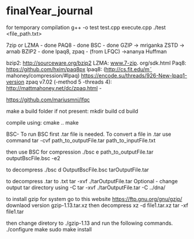 # finalYear_journal

for temporary compilation
g++ -o test test.cpp execute.cpp
./test <file_path.txt>

7zip or LZMA - done
PAQ8 - done
BSC - done
GZIP -> mriganka
ZSTD -> arnab
BZIP2 - done
lpaq8, 
zpaq - (from LFQC) ->ananya
Huffman 

bzip2: http://sourceware.org/bzip2
LZMA: www.7-zip. org/sdk.html
Paq8: https://github.com/hxim/paq8px
lpaq8: (http://cs.fit.edu/m˜ mahoney/compression/#lpaq)
https://encode.su/threads/926-New-lpaq1-version
zpaq v7.02 (-method 5 -threads 4): http://mattmahoney.net/dc/zpaq.html - 

https://github.com/mariusmni/lfqc


make a build folder if not present:
mkdir build
cd build

compile using:
cmake ..
make



BSC-
To run BSC first .tar file is needed.
To convert a file in .tar use command
tar -cvf path_to_outputFile.tar path_to_inputFile.txt

then use BSC for compression
./bsc e path_to_outputFile.tar outputBscFile.bsc -e2

to decompress
./bsc d OutputBscFile.bsc tarOutputFile.tar

to decompress .tar to .txt 
tar -xvf ./tarOutputFile.tar 
Optional - change output tar directory using -C
tar -xvf ./tarOutputFile.tar -C ../dna/

to install gzip for system go to this website
https://ftp.gnu.org/gnu/gzip/
downlaod version gzip-1.13.tar.xz
then decompress 
xz -d file1.tar.xz
tar -xf file1.tar

then change diretory to ./gzip-1.13 and run the following commands.
./configure
make
sudo make install


